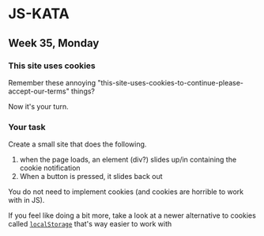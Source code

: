 # JS-KATA

## Week 35, Monday

### This site uses cookies

Remember these annoying "this-site-uses-cookies-to-continue-please-accept-our-terms" things?

Now it's your turn.

### Your task

Create a small site that does the following.

1.  when the page loads, an element (div?) slides up/in containing the cookie notification
2.  When a button is pressed, it slides back out

You do not need to implement cookies (and cookies are horrible to work with in JS).

If you feel like doing a bit more, take a look at a newer alternative to cookies called [`localStorage`](https://developer.mozilla.org/en-US/docs/Web/API/Window/localStorage) that's way easier to work with
